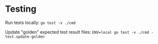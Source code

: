 Testing
=======

Run tests locally:
`go test -v ./cmd`

Update "golden" expected test result files:
`ENV=local go test -v ./cmd -test.update-golden`
